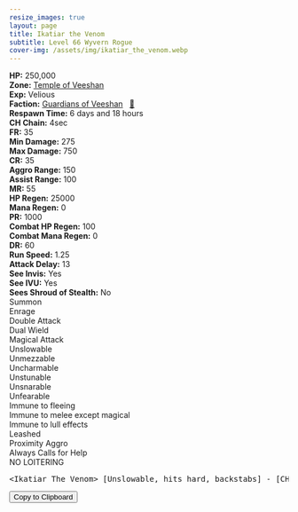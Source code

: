 ```yaml
---
resize_images: true
layout: page
title: Ikatiar the Venom
subtitle: Level 66 Wyvern Rogue
cover-img: /assets/img/ikatiar_the_venom.webp
---
```


<div class="info-section">
<div class="info-item"><strong>HP:</strong> 250,000</div>
<div class="info-item"><strong>Zone:</strong> <a href="https://www.pqdi.cc/zone/124" target="_blank">Temple of Veeshan</a></div>
<div class="info-item"><strong>Exp:</strong> Velious</div>
<div class="info-item"><strong>Faction:</strong> <a href="https://www.pqdi.cc/faction/467" target="_blank">Guardians of Veeshan</a>&nbsp;&nbsp;&nbsp;<a href="https://www.pqdi.cc/npc/124001" target="_blank" title="View NPC on PQDI">🔗</a></div>
</div>

<div class="info-lockout">
<div class="info-lockoutitem"><strong>Respawn Time:</strong> 6 days and 18 hours</div>
<div class="info-lockoutitem"><strong>CH Chain:</strong> 4sec</div>
</div>

<div class="stats-grid">
<div class="stats-row">
<div class="stats-cell"><strong>FR:</strong> 35</div>
<div class="stats-cell"><strong>Min Damage:</strong> 275</div>
<div class="stats-cell"><strong>Max Damage:</strong> 750</div>
</div>
<div class="stats-row">
<div class="stats-cell"><strong>CR:</strong> 35</div>
<div class="stats-cell"><strong>Aggro Range:</strong> 150</div>
<div class="stats-cell"><strong>Assist Range:</strong> 100</div>
</div>
<div class="stats-row">
<div class="stats-cell"><strong>MR:</strong> 55</div>
<div class="stats-cell"><strong>HP Regen:</strong> 25000</div>
<div class="stats-cell"><strong>Mana Regen:</strong> 0</div>
</div>
<div class="stats-row">
<div class="stats-cell"><strong>PR:</strong> 1000</div>
<div class="stats-cell"><strong>Combat HP Regen:</strong> 100</div>
<div class="stats-cell"><strong>Combat Mana Regen:</strong> 0</div>
</div>
<div class="stats-row">
<div class="stats-cell"><strong>DR:</strong> 60</div>
<div class="stats-cell"><strong>Run Speed:</strong> 1.25</div>
<div class="stats-cell"><strong>Attack Delay:</strong> 13</div>
</div>
<div class="stats-row">
<div class="stats-cell"><strong>See Invis:</strong> Yes</div>
<div class="stats-cell"><strong>See IVU:</strong> Yes</div>
<div class="stats-cell"><strong>Sees Shroud of Stealth:</strong> No</div>
</div>
</div>

<div class="ability-grid">
<div class="ability-cell">Summon</div>
<div class="ability-cell">Enrage</div>
<div class="ability-cell">Double Attack</div>
<div class="ability-cell">Dual Wield</div>
<div class="ability-cell">Magical Attack</div>
<div class="ability-cell">Unslowable</div>
<div class="ability-cell">Unmezzable</div>
<div class="ability-cell">Uncharmable</div>
<div class="ability-cell">Unstunable</div>
<div class="ability-cell">Unsnarable</div>
<div class="ability-cell">Unfearable</div>
<div class="ability-cell">Immune to fleeing</div>
<div class="ability-cell">Immune to melee except magical</div>
<div class="ability-cell">Immune to lull effects</div>
<div class="ability-cell">Leashed</div>
<div class="ability-cell">Proximity Aggro</div>
<div class="ability-cell">Always Calls for Help</div>
<div class="ability-cell">NO LOITERING</div>
</div>

<div class="copy-text-container"><pre class="copy-text-content" id="copy-box">&lt;Ikatiar The Venom&gt; [Unslowable, hits hard, backstabs] - [CH: 4s] // Melee fight</pre><button class="copy-button" onclick="copyText('copy-box')">Copy to Clipboard</button></div>